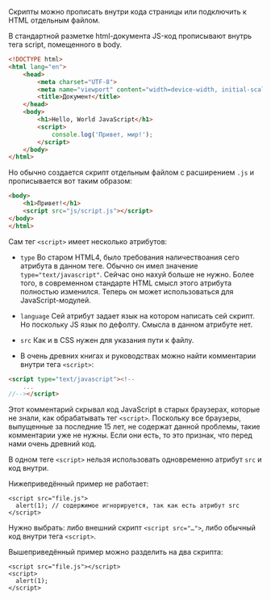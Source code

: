 Скрипты можно прописать внутри кода страницы или подключить к HTML отдельным файлом. 

В стандартной разметке html-документа JS-код прописывают внутрь тега script, помещенного в body.

``` HTML
<!DOCTYPE html>
<html lang="en">
	<head>
		<meta charset="UTF-8">
		<meta name="viewport" content="width=device-width, initial-scale=1.0">
		<title>Документ</title>
	</head>
	<body>
		<h1>Hello, World JavaScript</h1>
		<script>
			console.log('Привет, мир!');
		</script>
	</body>
</html>
```

Но обычно создается скрипт отдельным файлом с раcширением `.js` и прописывается вот таким образом:

``` HTML
<body>
	<h1>Привет!</h1>
	<script src="js/script.js"></script>
</body>
</html>
```

Сам тег `<script>` имеет несколько атрибутов:
- `type` Во старом HTML4, было требования наличествоания сего атрибута в данном теге. Обычно он имел значение `type="text/javascript"`. Сейчас оно нахуй больше не нужно. Более того, в современном стандарте HTML смысл этого атрибута полностью изменился. Теперь он может использоваться для JavaScript-модулей.

- `language` Сей атрибут задает язык на котором написать сей скрипт. Но поскольку JS язык по дефолту. Смысла в данном атрибуте нет.

- `src` Как и в CSS нужен для указания пути к файлу. 

- В очень древних книгах и руководствах можно найти комментарии внутри тега `<script>`:
``` HTML
<script type="text/javascript"><!--
    ...
//--></script>
```
Этот комментарий скрывал код JavaScript в старых браузерах, которые не знали, как обрабатывать тег `<script>`. Поскольку все браузеры, выпущенные за последние 15 лет, не содержат данной проблемы, такие комментарии уже не нужны. Если они есть, то это признак, что перед нами очень древний код.

В одном теге `<script>` нельзя использовать одновременно атрибут `src` и код внутри.

Нижеприведённый пример не работает:

``` JS
<script src="file.js">
  alert(1); // содержимое игнорируется, так как есть атрибут src
</script>
```

Нужно выбрать: либо внешний скрипт `<script src="…">`, либо обычный код внутри тега `<script>`.

Вышеприведённый пример можно разделить на два скрипта:

```JS
<script src="file.js"></script>
<script>
  alert(1);
</script>
```
